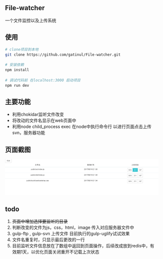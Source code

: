 ## File-watcher
一个文件监控以及上传系统
## 使用

```bash
# clone项目到本地
git clone https://github.com/gatinul/File-watcher.git

# 安装依赖
npm install 

# 调试代码前 在localhost:3000 启动项目
npm run dev
```
## 主要功能
- 利用chokidar监听文件改变
- 将改动的文件名显示在web页面中
- 利用node child_process exec 在node中执行命令行 以进行页面点击上传svn，服务器功能

## 页面截图

![图片](https://github.com/gatinul/File-watcher/raw/master/Screenshots/screen.png)


## todo

1. ~~页面中增加选择要监听的目录~~
2. 判断改变的文件为js，css，html，image 传入对应服务器文件中
3. gulp-ftp , gulp-svn 上传文件 目前执行的gulp-uglify试试效果
4. 文件名重复时，只显示最后更改的一行
5. 目前监听文件信息放在了数组中返回到页面操作，后续改成放到redis中，有效期1天，以优化页面关闭重开不记载上次状态
